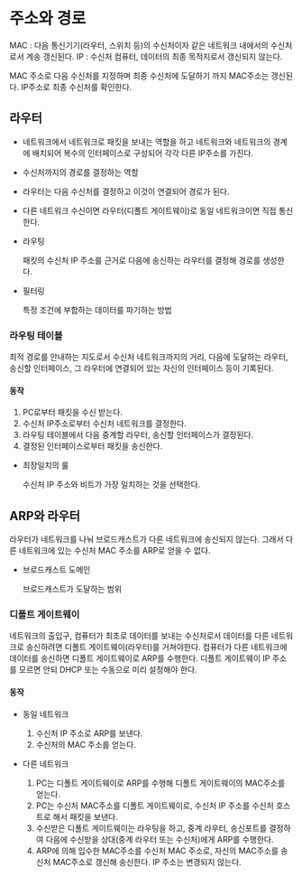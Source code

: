 # 주소와 경로

MAC : 다음 통신기기(라우터, 스위치 등)의 수신처이자 같은 네트워크 내에서의 수신처로서 계송 갱신된다.
IP : 수신처 컴퓨터, 데이터의 최종 목적지로서 갱신되지 않는다.

MAC 주소로 다음 수신처를 지정하며 최종 수신처에 도달하기 까지 MAC주소는 갱신된다. IP주소로 최종 수신처를 확인한다.

## 라우터

- 네트워크에서 네트워크로 패킷을 보내는 역할을 하고 네트워크와 네트워크의 경계에 배치되어 복수의 인터페이스로 구성되어 각각 다른 IP주소를 가진다.

- 수신처까지의 경로를 결정하는 역할

- 라우터는 다음 수신처를 결정하고 이것이 연결되어 경로가 된다.

- 다른 네트워크 수신이면 라우터(디폴트 게이트웨이)로 동일 네트워크이면 직접 통신한다.

- 라우팅

  패킷의 수신처 IP 주소를 근거로 다음에 송신하는 라우터를 결정해 경로를 생성한다.

- 필터링

  특정 조건에 부합하는 데이터를 파기하는 방법

### 라우팅 테이블

최적 경로를 안내하는 지도로서 수신처 네트워크까지의 거리, 다음에 도달하는 라우터, 송신할 인터페이스, 그 라우터에 연결되어 있는 자신의 인터페이스 등이 기록된다.

#### 동작

1. PC로부터 패킷을 수신 받는다.
2. 수신처 IP주소로부터 수신처 네트워크를 결정한다.
3. 라우팅 테이블에서 다음 중계할 라우터, 송신할 인터페이스가 결정된다.
4. 결정된 인터페이스로부터 패킷을 송신한다.

- 최장일치의 룰

  수신처 IP 주소와 비트가 가장 일치하는 것을 선택한다.

## ARP와 라우터

라우터가 네트워크를 나눠 브로드캐스트가 다른 네트워크에 송신되지 않는다. 그래서 다른 네트워크에 있는 수신처 MAC 주소를 ARP로 얻을 수 없다.

- 브로드캐스트 도메인

  브로드캐스트가 도달하는 범위

### 디폴트 게이트웨이

네트워크의 출입구, 컴퓨터가 최초로 데이터를 보내는 수신처로서 데이터를 다른 네트워크로 송신하려면 디폴트 게이트웨이(라우터)를 거쳐야한다. 컴퓨터가 다른 네트워크에 데이터를 송신하면 디폴트 게이트웨이로 ARP를 수행한다. 디폴트 게이트웨이 IP 주소를 모르면 안되 DHCP 또는 수동으로 미리 설정해야 한다.

#### 동작

- 동일 네트워크

  1. 수신처 IP 주소로 ARP를 보낸다.
  2. 수신처의 MAC 주소를 얻는다.

- 다른 네트워크

  1. PC는 디폴트 게이트웨이로 ARP를 수행해 디폴트 게이트웨이의 MAC주소를 얻는다.
  2. PC는 수신처 MAC주소를 디폴트 게이트웨이로, 수신처 IP 주소를 수신처 호스트로 해서 패킷을 보낸다.
  3. 수신받은 디폴트 게이트웨이는 라우팅을 하고, 중계 라우터, 송신포트를 결정하여 다음에 수신받을 상대(중계 라우터 또는 수신처)에게 ARP를 수행한다.
  4. ARP에 의해 입수한 MAC주소를 수신처 MAC 주소로, 자신의 MAC주소를 송신처 MAC주소로 갱신해 송신한다. IP 주소는 변경되지 않는다.
